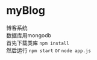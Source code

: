 # myBlog
博客系统<br />
数据库用mongodb<br />
首先下载类库  `npm install`<br />
然后运行 `npm start`   or   `node app.js`<br />
